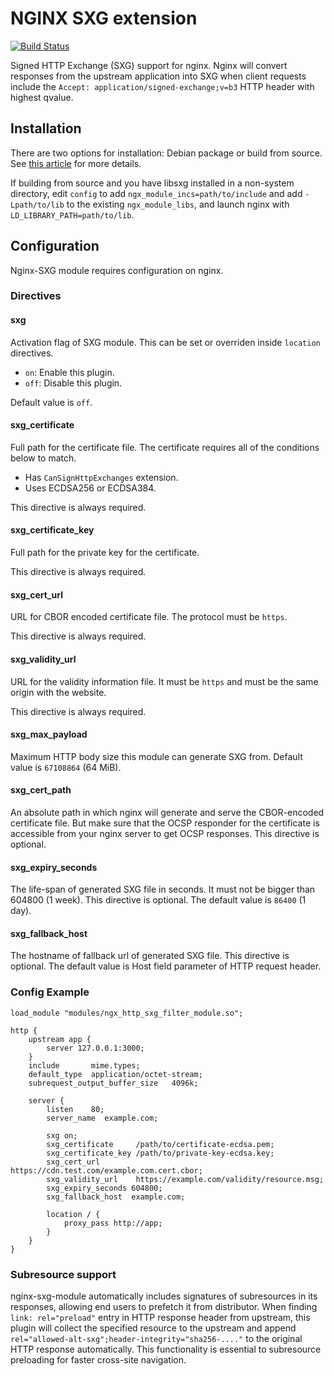 # NGINX SXG extension

[![Build Status](https://travis-ci.org/google/nginx-sxg-module.svg?branch=master)](https://travis-ci.org/google/nginx-sxg-module)

Signed HTTP Exchange (SXG) support for nginx. Nginx will convert responses from
the upstream application into SXG when client requests include the `Accept:
application/signed-exchange;v=b3` HTTP header with highest qvalue.

## Installation

There are two options for installation: Debian package or build from source. See
[this article](https://web.dev/how-to-set-up-signed-http-exchanges/) for more
details.

If building from source and you have libsxg installed in a non-system
directory, edit `config` to add `ngx_module_incs=path/to/include` and add
`-Lpath/to/lib` to the existing `ngx_module_libs`, and launch nginx with
`LD_LIBRARY_PATH=path/to/lib`.

## Configuration

Nginx-SXG module requires configuration on nginx.

### Directives

#### sxg

Activation flag of SXG module. This can be set or overriden inside `location` directives.

- `on`: Enable this plugin.
- `off`: Disable this plugin.

Default value is `off`.

#### sxg\_certificate

Full path for the certificate file. The certificate requires all of the
conditions below to match.

- Has `CanSignHttpExchanges` extension.
- Uses ECDSA256 or ECDSA384.

This directive is always required.

#### sxg\_certificate\_key

Full path for the private key for the certificate.

This directive is always required.

#### sxg\_cert\_url

URL for CBOR encoded certificate file. The protocol must be `https`.

This directive is always required.

#### sxg\_validity\_url

URL for the validity information file. It must be `https` and must be the same
origin with the website.

This directive is always required.

#### sxg\_max\_payload

Maximum HTTP body size this module can generate SXG from. Default value is
`67108864` (64 MiB).


#### sxg\_cert\_path

An absolute path in which nginx will generate and serve the CBOR-encoded certificate file.
But make sure that the OCSP responder for the certificate is accessible from your nginx server to get OCSP responses.
This directive is optional.

#### sxg\_expiry\_seconds

The life-span of generated SXG file in seconds.
It must not be bigger than 604800 (1 week).
This directive is optional.
The default value is `86400` (1 day).

#### sxg\_fallback\_host

The hostname of fallback url of generated SXG file.
This directive is optional.
The default value is Host field parameter of HTTP request header.

### Config Example

```
load_module "modules/ngx_http_sxg_filter_module.so";

http {
    upstream app {
        server 127.0.0.1:3000;
    }
    include       mime.types;
    default_type  application/octet-stream;
    subrequest_output_buffer_size   4096k;

    server {
        listen    80;
        server_name  example.com;

        sxg on;
        sxg_certificate     /path/to/certificate-ecdsa.pem;
        sxg_certificate_key /path/to/private-key-ecdsa.key;
        sxg_cert_url        https://cdn.test.com/example.com.cert.cbor;
        sxg_validity_url    https://example.com/validity/resource.msg;
        sxg_expiry_seconds 604800;
        sxg_fallback_host  example.com;

        location / {
            proxy_pass http://app;
        }
    }
}
```

### Subresource support

nginx-sxg-module automatically includes signatures of subresources in its responses, allowing end users to prefetch it from distributor.
When finding `link: rel="preload"` entry in HTTP response header from upstream, this plugin will collect the specified resource to the upstream and append `rel="allowed-alt-sxg";header-integrity="sha256-...."` to the original HTTP response automatically.
This functionality is essential to subresource preloading for faster cross-site navigation.
